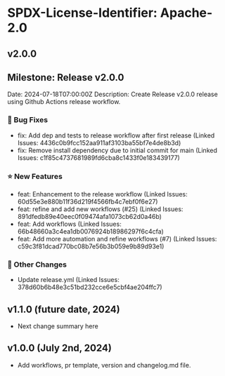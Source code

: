# SPDX-License-Identifier: Apache-2.0

## v2.0.0

## Milestone: Release v2.0.0
Date: 2024-07-18T07:00:00Z
Description: Create Release v2.0.0 release using Github Actions release workflow.

### 🐞 Bug Fixes

- fix: Add dep and tests to release workflow after first release (Linked Issues: 4436c0b9fcc152aa911af3103ba55bf7e4de8b3d)
- fix: Remove install dependency due to initial commit for main (Linked Issues: c1f85c4737681989fd6cba8c1433f0e183439177)

### ⭐️ New Features

- feat: Enhancement to the release workflow (Linked Issues: 60d55e3e880b11f36d219f4566fb4c7ebf0f6e27)
- feat: refine and add new workflows (#25) (Linked Issues: 891dfedb89e40eec0f09474afa1073cb62d0a46b)
- feat: Add workflows (Linked Issues: 66b48660a3c4ea1db0076924b18986297f6c4cfa)
- feat: Add more automation and refine workflows (#7) (Linked Issues: c59c3f81dcad770bc08b7e56b3b059e9b89d93e1)

### 📝 Other Changes

- Update release.yml (Linked Issues: 378d60b6b48e3c51bd232cce6e5cbf4ae204ffc7)

## v1.1.0 (future date, 2024)

* Next change summary here

## v1.0.0 (July 2nd, 2024)

* Add workflows, pr template, version and changelog.md file.